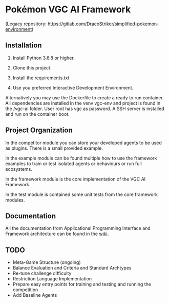 # Pokémon VGC AI Framework

(Legacy repository: https://gitlab.com/DracoStriker/simplified-pokemon-environment)

## Installation

1. Install Python 3.6.8 or higher.

2. Clone this project.

3. Install the requirements.txt

4. Use you preferred Interactive Development Environment.

Alternatively you may use the Dockerfile to create a ready to run container. All dependencies
are installed in the venv vgc-env and project is found in the /vgc-ai folder. User root has
vgc as password. A SSH server is installed and run on the container boot.

## Project Organization

In the competitor module you can store your developed agents to be used as plugins. There is a 
small provided example.

In the example module can be found multiple how to use the framework examples  to train or test
isolated agents or behaviours or run full ecosystems.

In the framework module is the core implementation of the VGC AI Framework.

In the test module is contained some unit tests from the core framework modules.

## Documentation

All the documentation from Applicational Programming Interface and Framework architecture can be
found in the [wiki](https://gitlab.com/DracoStriker/pokemon-vgc-engine/-/wikis/home).

## TODO

* Meta-Game Structure (ongoing)
* Balance Evaluation and Criteria and Standard Archtypes
* Re-tune challenge difficulty
* Restriction Language Implementation
* Prepare easy entry points for training and testing and running the competition
* Add Baseline Agents